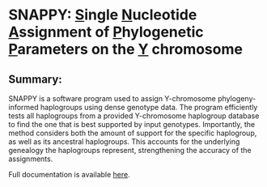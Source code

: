# SNAPPY: <ins>S</ins>ingle <ins>N</ins>ucleotide <ins>A</ins>ssignment of <ins>P</ins>hylogenetic <ins>P</ins>arameters on the <ins>Y</ins> chromosome

## Summary:

SNAPPY is a software program used to assign Y-chromosome phylogeny-informed haplogroups using dense genotype data. The program efficiently tests all haplogroups from a provided Y-chromosome haplogroup database to find the one that is best supported by input genotypes. Importantly, the method considers both the amount of support for the specific haplogroup, as well as its ancestral haplogroups. This accounts for the underlying genealogy the haplogroups represent, strengthening the accuracy of the assignments.

Full documentation is available [here](https://snappy-docs.readthedocs.io/en/update_docs/index.html).
